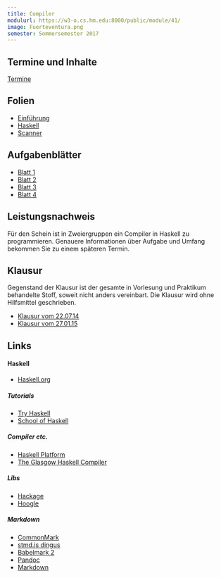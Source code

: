 ```yaml
---
title: Compiler
modulurl: https://w3-o.cs.hm.edu:8000/public/module/41/
image: Fuerteventura.png
semester: Sommersemester 2017
---
```


<div class="row">
<div class="span6">

## Termine und Inhalte

[Termine](https://www.evernote.com/l/AEEgs1uST7JLlZM4YOkCS2sEadu-ZHBy-Ys)

## Folien

-   [Einführung](/lectures/compiler/slides/01_Einfuehrung.pdf)
-   [Haskell](/lectures/compiler/slides/02_Haskell.pdf)
-   [Scanner](/lectures/compiler/slides/03_Scanner.pdf)

## Aufgabenblätter

-   [Blatt 1](/lectures/compiler/exercises/Blatt01.pdf)
-   [Blatt 2](/lectures/compiler/exercises/Blatt02.pdf)
-   [Blatt 3](/lectures/compiler/exercises/Blatt03.pdf)
-   [Blatt 4](/lectures/compiler/exercises/Blatt04.pdf)

</div>
<div class="span6">

## Leistungsnachweis

Für den Schein ist in Zweiergruppen ein Compiler in Haskell zu programmieren.
Genauere Informationen über Aufgabe und Umfang bekommen Sie zu einem späteren
Termin.

## Klausur

Gegenstand der Klausur ist der gesamte in Vorlesung und Praktikum
behandelte Stoff, soweit nicht anders vereinbart. Die Klausur
wird ohne Hilfsmittel geschrieben.

-   [Klausur vom 22.07.14](/lectures/compiler/exams/KlausurSS14.pdf)
-   [Klausur vom 27.01.15](/lectures/compiler/exams/KlausurWS14.pdf)

## Links

#### Haskell

-   [Haskell.org](http://haskell.org/)

##### Tutorials

-   [Try Haskell](http://tryhaskell.org/)
-   [School of Haskell](https://haskell.fpcomplete.com/school)

##### Compiler etc.

-   [Haskell Platform](http://www.haskell.org/platform/)
-   [The Glasgow Haskell Compiler](http://www.haskell.org/ghc/)

##### Libs

-   [Hackage](http://hackage.haskell.org/)
-   [Hoogle](http://www.haskell.org/hoogle/)

##### Markdown

-   [CommonMark](http://commonmark.org/)
-   [stmd.js dingus](http://jgm.github.io/stmd/js/)
-   [Babelmark 2](http://johnmacfarlane.net/babelmark2/)
-   [Pandoc](http://johnmacfarlane.net/pandoc/)
-   [Markdown](http://daringfireball.net/projects/markdown/)

</div>
</div>
